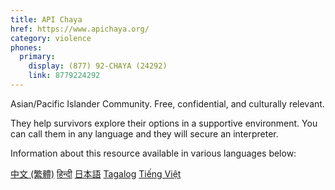 ```yaml
---
title: API Chaya
href: https://www.apichaya.org/
category: violence
phones:
  primary:
    display: (877) 92-CHAYA (24292)
    link: 8779224292
---
```


Asian/Pacific Islander Community. Free, confidential, and culturally relevant.

They help survivors explore their options in a supportive environment. You can call them in any language and they will secure an interpreter.

Information about this resource available in various languages below:

<div class="buttons">
    <a href="https://www.apichaya.org/chinese-traditional">中文 (繁體)</a>
    <a href="https://www.apichaya.org/hindi-helpline">हिन्दी</a>
    <a href="https://www.apichaya.org/japanese">日本語</a>
    <a href="https://www.apichaya.org/tagalog-helpline">Tagalog</a>
    <a href="https://www.apichaya.org/vietnamese-helpline">Tiếng Việt</a>
</div>
